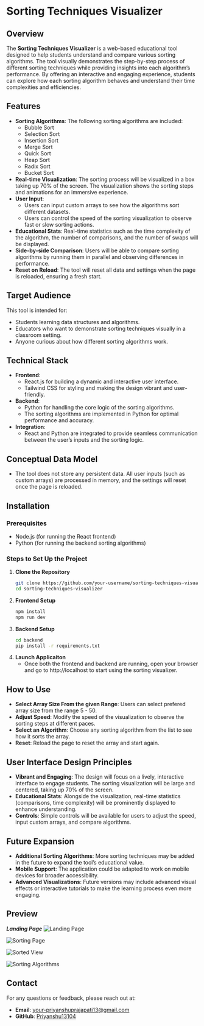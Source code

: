 # Sorting Techniques Visualizer

## Overview

The **Sorting Techniques Visualizer** is a web-based educational tool designed to help students understand and compare various sorting algorithms. The tool visually demonstrates the step-by-step process of different sorting techniques while providing insights into each algorithm’s performance. By offering an interactive and engaging experience, students can explore how each sorting algorithm behaves and understand their time complexities and efficiencies.

## Features

- **Sorting Algorithms**: The following sorting algorithms are included:
  - Bubble Sort
  - Selection Sort
  - Insertion Sort
  - Merge Sort
  - Quick Sort
  - Heap Sort
  - Radix Sort
  - Bucket Sort
- **Real-time Visualization**: The sorting process will be visualized in a box taking up 70% of the screen. The visualization shows the sorting steps and animations for an immersive experience.
- **User Input**: 
  - Users can input custom arrays to see how the algorithms sort different datasets.
  - Users can control the speed of the sorting visualization to observe fast or slow sorting actions.
- **Educational Stats**: Real-time statistics such as the time complexity of the algorithm, the number of comparisons, and the number of swaps will be displayed.
- **Side-by-side Comparison**: Users will be able to compare sorting algorithms by running them in parallel and observing differences in performance.
- **Reset on Reload**: The tool will reset all data and settings when the page is reloaded, ensuring a fresh start.

## Target Audience

This tool is intended for:
- Students learning data structures and algorithms.
- Educators who want to demonstrate sorting techniques visually in a classroom setting.
- Anyone curious about how different sorting algorithms work.

## Technical Stack

- **Frontend**: 
  - React.js for building a dynamic and interactive user interface.
  - Tailwind CSS for styling and making the design vibrant and user-friendly.
- **Backend**:
  - Python for handling the core logic of the sorting algorithms.
  - The sorting algorithms are implemented in Python for optimal performance and accuracy.
- **Integration**: 
  - React and Python are integrated to provide seamless communication between the user’s inputs and the sorting logic.

## Conceptual Data Model

- The tool does not store any persistent data. All user inputs (such as custom arrays) are processed in memory, and the settings will reset once the page is reloaded.

## Installation

### Prerequisites

- Node.js (for running the React frontend)
- Python (for running the backend sorting algorithms)

### Steps to Set Up the Project

1. **Clone the Repository**
   ```bash
   git clone https://github.com/your-username/sorting-techniques-visualizer.git
   cd sorting-techniques-visualizer

2. **Frontend Setup**
   ```bash
   npm install
   npm run dev

3. **Backend Setup**
   ```bash
   cd backend
   pip install -r requirements.txt

4. **Launch Applicaiton**
    - Once both the frontend and backend are running, open your browser and go to http://localhost to start using the sorting visualizer.

## How to Use

- **Select Array Size From the given Range**: Users can select prefered array size from the range 5 - 50.
- **Adjust Speed**: Modify the speed of the visualization to observe the sorting steps at different paces.
- **Select an Algorithm**: Choose any sorting algorithm from the list to see how it sorts the array.
- **Reset**: Reload the page to reset the array and start again.

## User Interface Design Principles

- **Vibrant and Engaging**: The design will focus on a lively, interactive interface to engage students. The sorting visualization will be large and centered, taking up 70% of the screen.
- **Educational Stats**: Alongside the visualization, real-time statistics (comparisons, time complexity) will be prominently displayed to enhance understanding.
- **Controls**: Simple controls will be available for users to adjust the speed, input custom arrays, and compare algorithms.

## Future Expansion

- **Additional Sorting Algorithms**: More sorting techniques may be added in the future to expand the tool’s educational value.
- **Mobile Support**: The application could be adapted to work on mobile devices for broader accessibility.
- **Advanced Visualizations**: Future versions may include advanced visual effects or interactive tutorials to make the learning process even more engaging.

## Preview
***Landing Page***
![Landing Page](./public/Landing%20page.png)

![Sorting Page](./public/sorting%20page.png)

![Sorted View](./public/Sorted%20view.png)

![Sorting Algorithms](./public/Sorting%20algorithms.png)

## Contact

For any questions or feedback, please reach out at:

- **Email**: your-priyanshuprajapati13@gmail.com
- **GitHub**: [Priyanshu13104](https://github.com/Priyanshu13104)

